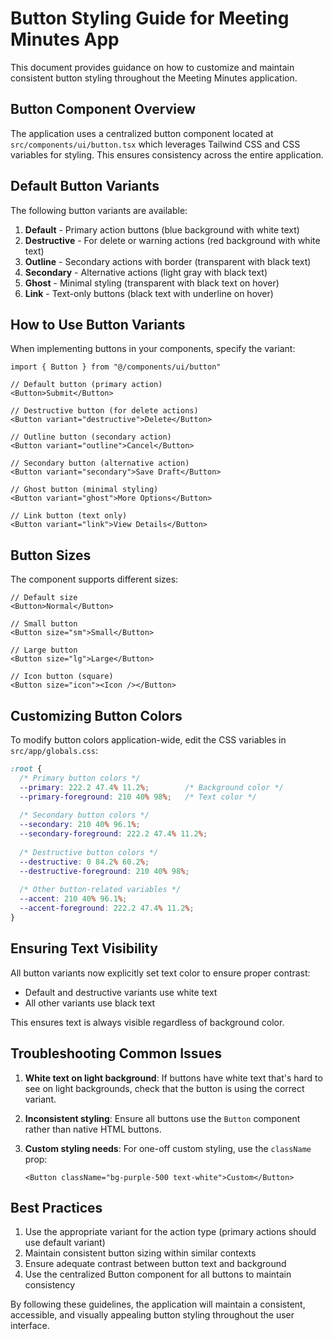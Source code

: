 # Button Styling Guide for Meeting Minutes App

This document provides guidance on how to customize and maintain consistent button styling throughout the Meeting Minutes application.

## Button Component Overview

The application uses a centralized button component located at `src/components/ui/button.tsx` which leverages Tailwind CSS and CSS variables for styling. This ensures consistency across the entire application.

## Default Button Variants

The following button variants are available:

1. **Default** - Primary action buttons (blue background with white text)
2. **Destructive** - For delete or warning actions (red background with white text)
3. **Outline** - Secondary actions with border (transparent with black text)
4. **Secondary** - Alternative actions (light gray with black text)
5. **Ghost** - Minimal styling (transparent with black text on hover)
6. **Link** - Text-only buttons (black text with underline on hover)

## How to Use Button Variants

When implementing buttons in your components, specify the variant:

```tsx
import { Button } from "@/components/ui/button"

// Default button (primary action)
<Button>Submit</Button>

// Destructive button (for delete actions)
<Button variant="destructive">Delete</Button>

// Outline button (secondary action)
<Button variant="outline">Cancel</Button>

// Secondary button (alternative action)
<Button variant="secondary">Save Draft</Button>

// Ghost button (minimal styling)
<Button variant="ghost">More Options</Button>

// Link button (text only)
<Button variant="link">View Details</Button>
```

## Button Sizes

The component supports different sizes:

```tsx
// Default size
<Button>Normal</Button>

// Small button
<Button size="sm">Small</Button>

// Large button
<Button size="lg">Large</Button>

// Icon button (square)
<Button size="icon"><Icon /></Button>
```

## Customizing Button Colors

To modify button colors application-wide, edit the CSS variables in `src/app/globals.css`:

```css
:root {
  /* Primary button colors */
  --primary: 222.2 47.4% 11.2%;        /* Background color */
  --primary-foreground: 210 40% 98%;   /* Text color */
  
  /* Secondary button colors */
  --secondary: 210 40% 96.1%;
  --secondary-foreground: 222.2 47.4% 11.2%;
  
  /* Destructive button colors */
  --destructive: 0 84.2% 60.2%;
  --destructive-foreground: 210 40% 98%;
  
  /* Other button-related variables */
  --accent: 210 40% 96.1%;
  --accent-foreground: 222.2 47.4% 11.2%;
}
```

## Ensuring Text Visibility

All button variants now explicitly set text color to ensure proper contrast:
- Default and destructive variants use white text
- All other variants use black text

This ensures text is always visible regardless of background color.

## Troubleshooting Common Issues

1. **White text on light background**: If buttons have white text that's hard to see on light backgrounds, check that the button is using the correct variant.

2. **Inconsistent styling**: Ensure all buttons use the `Button` component rather than native HTML buttons.

3. **Custom styling needs**: For one-off custom styling, use the `className` prop:
   ```tsx
   <Button className="bg-purple-500 text-white">Custom</Button>
   ```

## Best Practices

1. Use the appropriate variant for the action type (primary actions should use default variant)
2. Maintain consistent button sizing within similar contexts
3. Ensure adequate contrast between button text and background
4. Use the centralized Button component for all buttons to maintain consistency

By following these guidelines, the application will maintain a consistent, accessible, and visually appealing button styling throughout the user interface.
